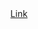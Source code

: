 <div align="center">
  <a href="https://velog.io/@abc3279/%EC%86%90%EA%B8%80%EC%94%A8-%EB%B6%84%EB%A5%98-%EB%AA%A8%EB%8D%B8-LeNet-5#i-%EC%84%9C%EB%A1%A0">
    Link
  </a>
</div>
